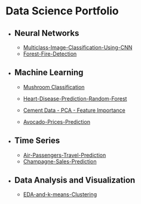 # Data Science Portfolio

- ## Neural Networks
     - <a href = 'https://github.com/Shailesh12Github/Multiclass-Image-Classification-Using-CNN'> Multiclass-Image-Classification-Using-CNN </a>
     - <a href = 'https://github.com/Shailesh12Github/Forest-Fire-Detection-'> Forest-Fire-Detection </a>



- ## Machine Learning
     -  <a href="https://github.com/Shailesh12Github/Mushroom-Classification---PCA">Mushroom Classification</a>
     
     - <a href='https://github.com/Shailesh12Github/Heart-Disease-Prediction-Random-Forest-'> Heart-Disease-Prediction-Random-Forest </a> 

     - <a href='https://github.com/Shailesh12Github/Cement-Data'> Cement Data - PCA - Feature Importance </a>  

     - <a href='https://github.com/Shailesh12Github/Avocado-Prices-Prediction'> Avocado-Prices-Prediction </a> 

- ## Time Series
     - <a href='https://github.com/Shailesh12Github/Air-Passengers-Travel-Prediction---Time-series'> Air-Passengers-Travel-Prediction </a>
     - <a href='https://github.com/Shailesh12Github/Champagne-Sales-Prediction---Time-Series-'> Champagne-Sales-Prediction </a>


- ## Data Analysis and Visualization
     - <a href='https://github.com/Shailesh12Github/EDA-and-k-means-Clustering'>EDA-and-k-means-Clustering</a>  










